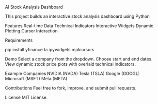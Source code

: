 
AI Stock Analysis Dashboard


This project builds an interactive stock analysis dashboard using Python 

Features
Real-time Data
Technical Indicators
Interactive Widgets
Dynamic Plotting
Cursor Interaction


Requirements

pip install yfinance ta ipywidgets mplcursors


Demo
Select a company from the dropdown.
Choose start and end dates.
View dynamic stock price plots with overlaid technical indicators.


Example Companies
NVIDIA (NVDA)
Tesla (TSLA)
Google (GOOGL)
Microsoft (MSFT)
Meta (META)


Contributions
Feel free to fork, improve, and submit pull requests.


License
MIT License.




